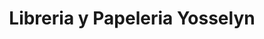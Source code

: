 ---
title: "Libreria y Papeleria Yosselyn"
url: /usulutan/libreria-y-papeleria-yosselyn/
shop: Schreibwaren
---